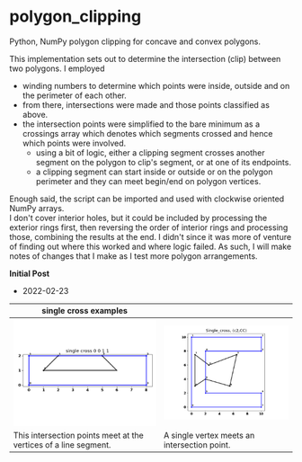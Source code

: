# polygon_clipping
Python, NumPy polygon clipping for concave and convex polygons.


This implementation sets out to determine the intersection (clip) between two polygons.
I employed
- winding numbers to determine which points were inside, outside and on the perimeter of each other.
- from there, intersections were made and those points classified as above.
- the intersection points were simplified to the bare minimum as a crossings array which denotes which segments crossed and hence which points were involved.
  - using a bit of logic, either a clipping segment crosses another segment on the polygon to clip's segment, or at one of its endpoints.
  - a clipping segment can start inside or outside or on the polygon perimeter and they can meet begin/end on polygon vertices.

Enough said, the script can be imported and used with clockwise oriented NumPy arrays.  
I don't cover interior holes, but it could be included by processing the exterior rings first, then reversing the order of interior rings and processing those, combining the results at the end.  I didn't since it was more of venture of finding out where this worked and where logic failed.  As such, I will make notes of changes that I make as I test more polygon arrangements.


**Initial Post**
- 2022-02-23

<!--The image ... <a href="url"><img src="code_format_options.png" align="left" height="auto" width="400"></a> <br clear="all"> -->
<p>

| single cross examples|  |
| ------------ | -------- |
| <img src="images/single_cross_s00_t0.png" width="350"/> | <img src="images/single_cross_c2CC.png" width="350"/> |
| This intersection points meet at the vertices of a line segment. | A single vertex meets an intersection point. |

</p>
<br clear="right">



<!-- <a href="url"><img src="../images/npGeo_conversion_tools.png" align="center" height="auto" width="200" ></a> -->
